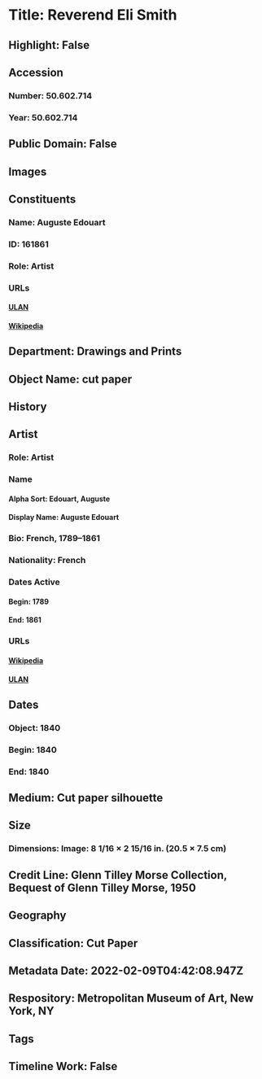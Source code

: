 # Title: Reverend Eli Smith
## Highlight: False
## Accession
### Number: 50.602.714
### Year: 50.602.714
## Public Domain: False
## Images
## Constituents
### Name: Auguste Edouart
### ID: 161861
### Role: Artist
### URLs
#### [ULAN](http://vocab.getty.edu/page/ulan/500119964)
#### [Wikipedia](https://www.wikidata.org/wiki/Q2870949)
## Department: Drawings and Prints
## Object Name: cut paper
## History
## Artist
### Role: Artist
### Name
#### Alpha Sort: Edouart, Auguste
#### Display Name: Auguste Edouart
### Bio: French, 1789–1861
### Nationality: French
### Dates Active
#### Begin: 1789
#### End: 1861
### URLs
#### [Wikipedia](https://www.wikidata.org/wiki/Q2870949)
#### [ULAN](http://vocab.getty.edu/page/ulan/500119964)
## Dates
### Object: 1840
### Begin: 1840
### End: 1840
## Medium: Cut paper silhouette
## Size
### Dimensions: Image: 8 1/16 × 2 15/16 in. (20.5 × 7.5 cm)
## Credit Line: Glenn Tilley Morse Collection, Bequest of Glenn Tilley Morse, 1950
## Geography
## Classification: Cut Paper
## Metadata Date: 2022-02-09T04:42:08.947Z
## Respository: Metropolitan Museum of Art, New York, NY
## Tags
## Timeline Work: False